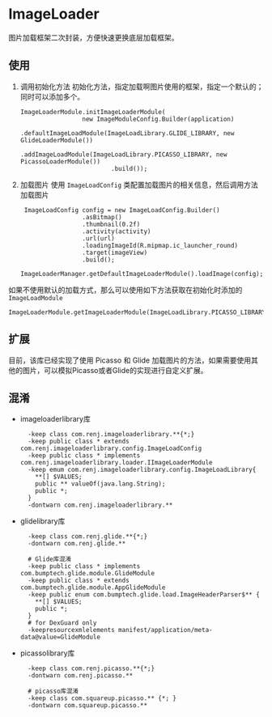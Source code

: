 # ImageLoader
图片加载框架二次封装，方便快速更换底层加载框架。

## 使用
1. 调用初始化方法
初始化方法，指定加载啊图片使用的框架，指定一个默认的；同时可以添加多个。

       ImageLoaderModule.initImageLoaderModule(
                        new ImageModuleConfig.Builder(application)
                                .defaultImageLoadModule(ImageLoadLibrary.GLIDE_LIBRARY, new GlideLoaderModule())
                                .addImageLoadModule(ImageLoadLibrary.PICASSO_LIBRARY, new PicassoLoaderModule())
                                .build());

2. 加载图片
使用 `ImageLoadConfig` 类配置加载图片的相关信息，然后调用方法加载图片

        ImageLoadConfig config = new ImageLoadConfig.Builder()
                        .asBitmap()
                        .thumbnail(0.2f)
                        .activity(activity)
                        .url(url)
                        .loadingImageId(R.mipmap.ic_launcher_round)
                        .target(imageView)
                        .build();
        ImageLoaderManager.getDefaultImageLoaderModule().loadImage(config);

如果不使用默认的加载方式，那么可以使用如下方法获取在初始化时添加的 `ImageLoadModule`

    ImageLoaderModule.getImageLoaderModule(ImageLoadLibrary.PICASSO_LIBRARY)

## 扩展
目前，该库已经实现了使用 Picasso 和 Glide 加载图片的方法，如果需要使用其他的图片，可以模拟Picasso或者Glide的实现进行自定义扩展。


## 混淆

* imageloaderlibrary库

		-keep class com.renj.imageloaderlibrary.**{*;}
		-keep public class * extends com.renj.imageloaderlibrary.config.ImageLoadConfig
		-keep public class * implements com.renj.imageloaderlibrary.loader.IImageLoaderModule
		-keep emum com.renj.imageloaderlibrary.config.ImageLoadLibrary{
          **[] $VALUES;
          public ** valueOf(java.lang.String);
          public *;
        }
		-dontwarn com.renj.imageloaderlibrary.**
    
* glidelibrary库

		-keep class com.renj.glide.**{*;}
		-dontwarn com.renj.glide.**
		
		# Glide库混淆
		-keep public class * implements com.bumptech.glide.module.GlideModule
        -keep public class * extends com.bumptech.glide.module.AppGlideModule
        -keep public enum com.bumptech.glide.load.ImageHeaderParser$** {
          **[] $VALUES;
          public *;
        }
        # for DexGuard only
        -keepresourcexmlelements manifest/application/meta-data@value=GlideModule

* picassolibrary库

		-keep class com.renj.picasso.**{*;}
		-dontwarn com.renj.picasso.**
		
		# picasso库混淆
        -keep class com.squareup.picasso.** {*; }
        -dontwarn com.squareup.picasso.**


